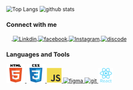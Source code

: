 <!--- Status & lamguage --->
<p align="left"> 
  <img alt="Top Langs" height="150px" src="https://github-readme-stats.vercel.app/api?username=AtenaHatta&show_icons=true&theme=radical" />
  <img alt="github stats" height="150px" src="https://github-readme-stats.vercel.app/api/top-langs/?username=AtenaHatta&layout=compact&theme=omni" />
</p>


<!--- Contact --->
<h3 align="left">Connect with me</h3>
 <p align="left">
　<a href="https://linkedin.com/in/atena-363590247" target="blank">
   <img align="center" src="https://raw.githubusercontent.com/rahuldkjain/github-profile-readme-generator/master/src/images/icons/Social/linked-in-alt.svg" alt="Linkdin" height="30" width="40" />
  </a>
  
  <a href="https://www.facebook.com/atena333/" target="blank">
   <img align="center" src="https://raw.githubusercontent.com/rahuldkjain/github-profile-readme-generator/master/src/images/icons/Social/facebook.svg" alt="facebook" height="30" width="40" />
  </a>
  
  <a href="https://www.instagram.com/atn02333h/" target="blank">
    <img align="center" src="https://raw.githubusercontent.com/rahuldkjain/github-profile-readme-generator/master/src/images/icons/Social/instagram.svg" alt="Instagram" height="30" width="40" />
  </a>
  
  <a href="https://discord.com/" target="blank">
   <img align="center" src="https://cdn-icons-png.flaticon.com/512/5968/5968756.png" alt="discode" height="40" width="40" />
  </a>
 </p>


<!--- Skillｓ --->
<h3 align="left">Languages and Tools</h3>
 <p align="left">
   <a href="https://www.w3.org/html/" target="_blank" rel="noreferrer">
    <img src="https://raw.githubusercontent.com/devicons/devicon/master/icons/html5/html5-original-wordmark.svg" alt="html5" width="50" height="50"/>
   </a>
   
   <a href="https://www.w3schools.com/css/" target="_blank" rel="noreferrer">
    <img src="https://raw.githubusercontent.com/devicons/devicon/master/icons/css3/css3-original-wordmark.svg" alt="css3" width="50" height="50"/>
   </a>
   
   <a href="https://developer.mozilla.org/en-US/docs/Web/JavaScript" target="_blank" rel="noreferrer">
    <img src="https://raw.githubusercontent.com/devicons/devicon/master/icons/javascript/javascript-original.svg" alt="javascript" width="40" height="40"/>
   </a>
   
   <a href="https://www.figma.com/" target="_blank" rel="noreferrer">
     <img src="https://www.vectorlogo.zone/logos/figma/figma-icon.svg" alt="figma" width="40" height="40"/>
   </a>
   
   <a href="https://git-scm.com/" target="_blank" rel="noreferrer"> 
     <img src="https://www.vectorlogo.zone/logos/git-scm/git-scm-icon.svg" alt="git" width="40" height="40"/>
   </a>
  
  <a href="https://reactjs.org/" target="_blank" rel="noreferrer">
     <img src="https://raw.githubusercontent.com/devicons/devicon/master/icons/react/react-original-wordmark.svg" alt="react" width="40" height="40"/>
  </a>
 
</p>
<br>
